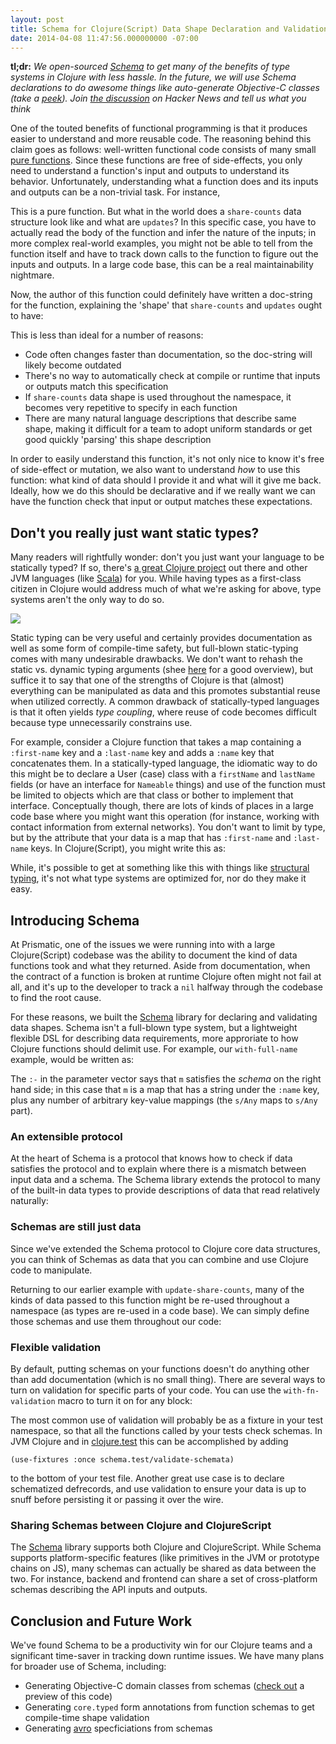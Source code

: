 ```yaml
---
layout: post
title: Schema for Clojure(Script) Data Shape Declaration and Validation
date: 2014-04-08 11:47:56.000000000 -07:00
---
```

<p><strong>tl;dr:</strong> <em>We open-sourced <a href="http://github.com/prismatic/schema">Schema</a> to get many of the benefits of type systems in Clojure with less hassle. In the future, we will use Schema declarations to do awesome things like auto-generate Objective-C classes (take a <a href="https://github.com/Prismatic/schema/blob/d82bf0b049fc1205a81a79d88a84872bb9f9846b/src/clj/client/objc.clj">peek</a>). Join <a href="https://news.ycombinator.com/item?id=6334865">the discussion</a> on Hacker News and tell us what you think</em></p>

<p>One of the touted benefits of functional programming is that it produces easier to understand and more reusable code. The reasoning behind this claim goes as follows: well-written functional code consists of many small <a href="http://en.wikipedia.org/wiki/Pure_function">pure functions</a>. Since these functions are free of side-effects, you only need to understand a function's input and outputs to understand its behavior. Unfortunately, understanding what a function does and its inputs and outputs can be a non-trivial task. For instance,</p>

<script src="https://gist.github.com/aria42/c2be48407197cda0f33e.js"></script>


<p>This is a pure function. But what in the world does a <code>share-counts</code> data structure look like and what are <code>updates</code>? In this specific case, you have to actually read the body of the function and infer the nature of the inputs; in more complex real-world examples, you might not be able to tell from the function itself and have to track down calls to the function to figure out the inputs and outputs.  In a large code base, this can be a real maintainability nightmare.</p>

<p>Now, the author of this function could definitely have written a doc-string for the function, explaining the 'shape' that <code>share-counts</code> and <code>updates</code> ought to have:</p>

<script src="https://gist.github.com/aria42/4f2abff915fa97c0b282.js"></script>


<p>This is less than ideal for a number of reasons:</p>

<ul>
<li>Code often changes faster than documentation, so the doc-string will likely become outdated</li>
<li>There's no way to automatically check at compile or runtime that inputs or outputs match this specification</li>
<li>If <code>share-counts</code> data shape is used throughout the namespace, it becomes very repetitive to specify in each function</li>
<li>There are many natural language descriptions that describe same shape, making it difficult for a team to adopt uniform standards or get good quickly 'parsing' this shape description</li>
</ul>


<p>In order to easily understand this function, it's not only nice to know it's free of side-effect or mutation, we also want to understand <em>how</em> to use this function: what kind of data should I provide it and what will it give me back. Ideally, how we do this should be declarative and if we really want we can have the function check that input or output matches these expectations.</p>

<h2>Don't you really just want static types?</h2>

<p>Many readers will rightfully wonder: don't you just want your language to be statically typed?  If so, there's <a href="https://github.com/clojure/core.typed">a great Clojure project</a> out there and other JVM languages (like <a href="http://scala-lang.org">Scala</a>) for you. While having types as a first-class citizen in Clojure would address much of what we're asking for above, type systems aren't the only way to do so.</p>

<p><img src="http://cdn.meme.li/i/oc0l8.jpg" style="display:block; margin-left:auto; margin-right: auto;"></img></p>

<p>Static typing can be very useful and certainly provides documentation as well as some form of compile-time safety, but full-blown static-typing comes with many undesirable drawbacks. We don't want to rehash the static vs. dynamic typing arguments (shee <a href="http://steve-yegge.blogspot.com/2008/05/dynamic-languages-strike-back.html">here</a> for a good overview), but suffice it to say that one of the strengths of Clojure is that (almost) everything can be manipulated as data and this promotes substantial reuse when utilized correctly. A common drawback of statically-typed languages is that it often yields <em>type coupling</em>, where reuse of code becomes difficult because type unnecessarily constrains use.</p>

<p>For example, consider a Clojure function that takes a map containing a <code>:first-name</code> key and a <code>:last-name</code> key and adds a <code>:name</code> key that concatenates them. In a statically-typed language, the idiomatic way to do this might be to declare a User (case) class with a <code>firstName</code> and <code>lastName</code> fields (or have an interface for <code>Nameable</code> things) and use of the function must be limited to objects which are that class or bother to implement that interface. Conceptually though, there are lots of kinds of places in a large code base where you might want this operation (for instance, working with contact information from external networks). You don't want to limit by type, but by the attribute that your data is a map that has <code>:first-name</code> and <code>:last-name</code> keys. In Clojure(Script), you might write this as:</p>

<script src="https://gist.github.com/aria42/8576e875148fe575f9c6.js"></script>


<p>While, it's possible to get at something like this with things like <a href="http://en.wikipedia.org/wiki/Structural_type_system">structural typing</a>, it's not what type systems are optimized for, nor do they make it easy.</p>

<h2>Introducing Schema</h2>

<p>At Prismatic, one of the issues we were running into with a large Clojure(Script) codebase was the ability to document the kind of data functions took and what they returned. Aside from documentation, when the contract of a function is broken at runtime Clojure often might not fail at all, and it's up to the developer to track a <code>nil</code> halfway through the codebase to find the root cause.</p>

<p>For these reasons, we built the <a href="http://github.com/prismatic/schema">Schema</a> library for declaring and validating data shapes. Schema isn't a full-blown type system, but a lightweight flexible DSL for describing data requirements, more approriate to how Clojure functions should delimit use. For example, our <code>with-full-name</code> example,  would be written as:</p>

<script src="https://gist.github.com/aria42/f4b91ea7fe49a2d23ce7.js"></script>


<p>The <code>:-</code> in the parameter vector says that <code>m</code> satisfies the <em>schema</em> on the right hand side; in this case that <code>m</code> is a map that has a string under the <code>:name</code> key, plus any number of arbitrary key-value mappings (the <code>s/Any</code> maps to <code>s/Any</code> part).</p>

<h3>An extensible protocol</h3>

<p>At the heart of Schema is a protocol that knows how to check if data satisfies the protocol and to explain where there is a mismatch between input data and a schema. The Schema library extends the protocol to many of the built-in data types to provide descriptions of data that read relatively naturally:</p>

<script src="https://gist.github.com/aria42/ea63d7e08d1958cc9dca.js"></script>


<h3>Schemas are still just data</h3>

<p>Since we've extended the Schema protocol to Clojure core data structures, you can think of Schemas as data that you can combine and use Clojure code to manipulate.</p>

<p>Returning to our earlier example with <code>update-share-counts</code>, many of the kinds of data passed to this function might be re-used throughout a namespace (as types are re-used in a code base). We can simply define those schemas and use them throughout our code:</p>

<script src="https://gist.github.com/aria42/b0dbc2b7131f4bb6ca60.js"></script>


<h3>Flexible validation</h3>

<p>By default, putting schemas on your functions doesn't do anything other than add documentation (which is no small thing). There are several ways to turn on validation for specific parts of your code. You can use the <code>with-fn-validation</code> macro to turn it on for any block:</p>

<script src="https://gist.github.com/w01fe/8c9bf488e9e5025726a8.js"></script>


<p>The most common use of validation will probably be as a fixture in your test namespace, so that all the functions called by your tests check schemas. In JVM Clojure and in <a href="http://clojuredocs.org/clojure_core/clojure.test/">clojure.test</a> this can be accomplished by adding</p>

<p><code>(use-fixtures :once schema.test/validate-schemata)</code></p>

<p>to the bottom of your test file.  Another great use case is to declare schematized defrecords, and use validation to ensure your data is up to snuff before persisting it or passing it over the wire.</p>

<h3>Sharing Schemas between Clojure and ClojureScript</h3>

<p>The <a href="http://github.com/prismatic/schema">Schema</a> library supports both Clojure and ClojureScript.  While Schema supports platform-specific features (like primitives in the JVM or prototype chains on JS), many schemas can actually be shared as data between the two. For instance, backend and frontend can share a set of cross-platform schemas describing the API inputs and outputs.</p>

<h2>Conclusion and Future Work</h2>

<p>We've found Schema to be a productivity win for our Clojure teams and a significant time-saver in tracking down runtime issues. We have many plans for broader use of Schema, including:</p>

<ul>
<li>Generating Objective-C domain classes from schemas (<a href="https://github.com/Prismatic/schema/blob/d82bf0b049fc1205a81a79d88a84872bb9f9846b/src/clj/client/objc.clj">check out</a>  a preview of this code)</li>
<li>Generating <code>core.typed</code> form annotations from function schemas to get compile-time shape validation</li>
<li>Generating <a href="http://avro.apache.org/">avro</a> specficiations from schemas</li>
</ul>
